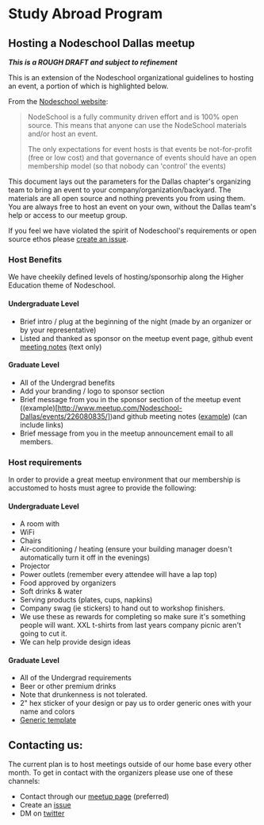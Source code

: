 Study Abroad Program
======
## Hosting a Nodeschool Dallas meetup

**_This is a ROUGH DRAFT and subject to refinement_**

This is an extension of the Nodeschool organizational guidelines to hosting an event, a portion of which is highlighted below.

From the [Nodeschool website](http://nodeschool.io/host.html):
> NodeSchool is a fully community driven effort and is 100% open source. This means that anyone can use the NodeSchool materials and/or host an event.
>
> The only expectations for event hosts is that events be not-for-profit (free or low cost) and that governance of events should have an open membership model (so that nobody can 'control' the events)

This document lays out the parameters for the Dallas chapter's organizing team to bring an event to your company/organization/backyard.  The materials are all open source and nothing prevents you from using them. You are always free to host an event on your own, without the Dallas team's help or access to our meetup group.

If you feel we have violated the spirit of Nodeschool's requirements or open source ethos please [create an issue](https://github.com/nodeschool/dallas/issues).

### Host Benefits
We have cheekily defined levels of hosting/sponsorhip along the Higher Education theme of Nodeschool.

#### Undergraduate Level
- Brief intro / plug at the beginning of the night (made by an organizer or by your representative)
- Listed and thanked as sponsor on the meetup event page, github event [meeting notes](https://github.com/nodeschool/dallas/tree/gh-pages/events) (text only)

#### Graduate Level
- All of the Undergrad benefits
- Add your branding / logo to sponsor section
- Brief message from you in the sponsor section of the meetup event ((example)[http://www.meetup.com/Nodeschool-Dallas/events/226080835/])and github meeting notes ([example](https://github.com/nodeschool/dallas/blob/gh-pages/events/2015-11-04.md#tonights-sponsor)) (can include links)
- Brief message from you in the meetup announcement email to all members.

### Host requirements
In order to provide a great meetup environment that our membership is accustomed to hosts must agree to provide the following:

#### Undergraduate Level
- A room with
 -  WiFi
  - Chairs
  - Air-conditioning / heating (ensure your building manager doesn't automatically turn it off in the evenings)
  - Projector
  - Power outlets (remember every attendee will have a lap top)
- Food approved by organizers
- Soft drinks & water
- Serving products (plates, cups, napkins)
- Company swag (ie stickers) to hand out to workshop finishers.
 - We use these as rewards for completing so make sure it's something people will want.  XXL t-shirts from last years company picnic aren't going to cut it.
 - We can help provide design ideas

#### Graduate Level
- All of the Undergrad requirements
- Beer or other premium drinks
 - Note that drunkenness is not tolerated.
- 2" hex sticker of your design or pay us to order generic ones with your name and colors
 - [Generic template](https://github.com/nodeschool/nodeschool.github.io/tree/source/images/make-a-sticker)

## Contacting us:
The current plan is to host meetings outside of our home base every other month.  To get in contact with the organizers please use one of these channels:
- Contact through our [meetup page](http://www.meetup.com/Nodeschool-Dallas/) (preferred)
- Create an [issue](https://github.com/nodeschool/dallas/issues)
- DM on [twitter](https://twitter.com/nodeschooldal)
